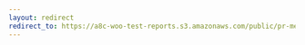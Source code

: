 ```yaml
---
layout: redirect
redirect_to: https://a8c-woo-test-reports.s3.amazonaws.com/public/pr-merge/45533/api/index.html
---
```

